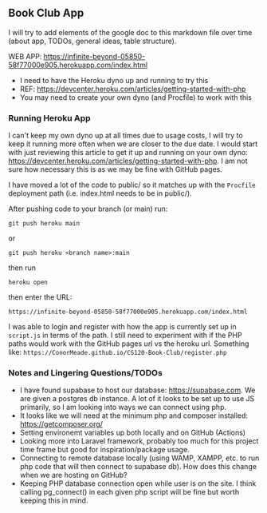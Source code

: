 ## Book Club App

I will try to add elements of the google doc to this markdown file over time (about app, TODOs, general ideas, table structure).

WEB APP: https://infinite-beyond-05850-58f77000e905.herokuapp.com/index.html

* I need to have the Heroku dyno up and running to try this
* REF: https://devcenter.heroku.com/articles/getting-started-with-php
* You may need to create your own dyno (and Procfile) to work with this

### Running Heroku App

I can't keep my own dyno up at all times due to usage costs, I will try to keep it running more often when we are closer to the due date. I would start with just reviewing this article to get it up and running on your own dyno: https://devcenter.heroku.com/articles/getting-started-with-php. I am not sure how necessary this is as we may be fine with GitHub pages.

I have moved a lot of the code to public/ so it matches up with the `Procfile` deployment path (i.e. index.html needs to be in public/).

After pushing code to your branch (or main) run:

```term
git push heroku main
```

or 

```term
git push heroku <branch name>:main
```

then run 

```term
heroku open
```

then enter the URL:

`https://infinite-beyond-05850-58f77000e905.herokuapp.com/index.html`


I was able to login and register with how the app is currently set up in `script.js` in terms of the path. I still need to experiment with if the PHP paths would work with the GitHub pages url vs the heroku url. Something like: `https://ConorMeade.github.io/CS120-Book-Club/register.php`

### Notes and Lingering Questions/TODOs

- I have found supabase to host our database: https://supabase.com. We are given a postgres db instance. A lot of it looks to be set up to use JS primarily, so I am looking into ways we can connect using php.
- It looks like we will need at the minimum php and composer installed: https://getcomposer.org/
- Setting environemt variables up both locally and on GitHub (Actions)
- Looking more into Laravel framework, probably too much for this project time frame but good for inspiration/package usage.
- Connecting to remote database locally (using WAMP, XAMPP, etc. to run php code that will then connect to supabase db). How does this change when we are hosting on GitHub?
- Keeping PHP database connection open while user is on the site. I think calling pg_connect() in each given php script will be fine but worth keeping this in mind.
